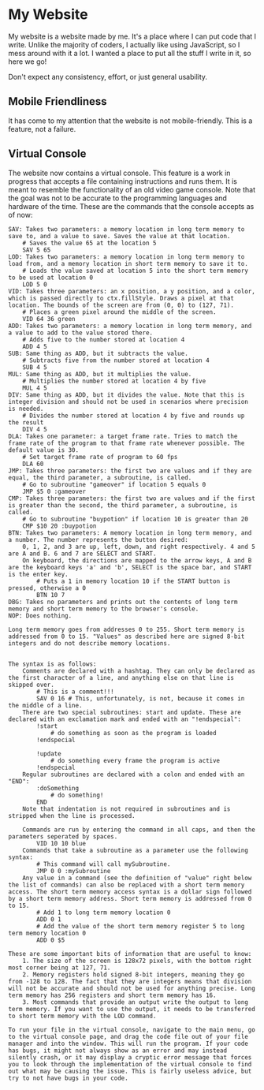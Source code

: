 # My Website
My website is a website made by me. It's a place where I can put code that I write. Unlike the majority of coders, I actually like using JavaScript, so I mess around with it a lot. I wanted a place to put all the stuff I write in it, so here we go!

Don't expect any consistency, effort, or just general usability.


## Mobile Friendliness
It has come to my attention that the website is not mobile-friendly. This is a feature, not a failure.

## Virtual Console
The website now contains a virtual console. This feature is a work in progress that accepts a file containing instructions and runs them. It is meant to resemble the functionality of an old video game console. Note that the goal was not to be accurate to the programming languages and hardware of the time. These are the commands that the console accepts as of now:

    SAV: Takes two parameters: a memory location in long term memory to save to, and a value to save. Saves the value at that location.
        # Saves the value 65 at the location 5
        SAV 5 65
    LOD: Takes two parameters: a memory location in long term memory to load from, and a memory location in short term memory to save it to.
        # Loads the value saved at location 5 into the short term memory to be used at location 0
        LOD 5 0
    VID: Takes three parameters: an x position, a y position, and a color, which is passed directly to ctx.fillStyle. Draws a pixel at that location. The bounds of the screen are from (0, 0) to (127, 71).
        # Places a green pixel around the middle of the screen.
        VID 64 36 green
    ADD: Takes two parameters: a memory location in long term memory, and a value to add to the value stored there.
        # Adds five to the number stored at location 4
        ADD 4 5
    SUB: Same thing as ADD, but it subtracts the value.
        # Subtracts five from the number stored at location 4
        SUB 4 5
    MUL: Same thing as ADD, but it multiplies the value.
        # Multiplies the number stored at location 4 by five
        MUL 4 5
    DIV: Same thing as ADD, but it divides the value. Note that this is integer division and should not be used in scenarios where precision is needed.
        # Divides the number stored at location 4 by five and rounds up the result
        DIV 4 5
    DLA: Takes one parameter: a target frame rate. Tries to match the frame rate of the program to that frame rate whenever possible. The default value is 30.
        # Set target frame rate of program to 60 fps
        DLA 60
    JMP: Takes three parameters: the first two are values and if they are equal, the third parameter, a subroutine, is called.
        # Go to subroutine "gameover" if location 5 equals 0
        JMP $5 0 :gameover
    CMP: Takes three parameters: the first two are values and if the first is greater than the second, the third parameter, a subroutine, is called.
        # Go to subroutine "buypotion" if location 10 is greater than 20
        CMP $10 20 :buypotion
    BTN: Takes two parameters: A memory location in long term memory, and a number. The number represents the button desired:
        0, 1, 2, and 3 are up, left, down, and right respectively. 4 and 5 are A and B. 6 and 7 are SELECT and START.
        On keyboard, the directions are mapped to the arrow keys, A and B are the keyboard keys 'a' and 'b', SELECT is the space bar, and START is the enter key.
            # Puts a 1 in memory location 10 if the START button is pressed, otherwise a 0
            BTN 10 7
    DBG: Takes no parameters and prints out the contents of long term memory and short term memory to the browser's console.
    NOP: Does nothing.

    Long term memory goes from addresses 0 to 255. Short term memory is addressed from 0 to 15. "Values" as described here are signed 8-bit integers and do not describe memory locations.


    The syntax is as follows:
        Comments are declared with a hashtag. They can only be declared as the first character of a line, and anything else on that line is skipped over.
            # This is a comment!!!
            SAV 0 16 # This, unfortunately, is not, because it comes in the middle of a line.
        There are two special subroutines: start and update. These are declared with an exclamation mark and ended with an "!endspecial":
            !start
                # do something as soon as the program is loaded
            !endspecial

            !update
                # do something every frame the program is active
            !endspecial
        Regular subroutines are declared with a colon and ended with an "END":
            :doSomething
                # do something!
            END
        Note that indentation is not required in subroutines and is stripped when the line is processed.

        Commands are run by entering the command in all caps, and then the parameters seperated by spaces.
            VID 10 10 blue
        Commands that take a subroutine as a parameter use the following syntax:
            # This command will call mySubroutine.
            JMP 0 0 :mySubroutine
        Any value in a command (see the definition of "value" right below the list of commands) can also be replaced with a short term memory access. The short term memory access syntax is a dollar sign followed by a short term memory address. Short term memory is addressed from 0 to 15.
            # Add 1 to long term memory location 0
            ADD 0 1
            # Add the value of the short term memory register 5 to long term memory location 0
            ADD 0 $5

    These are some important bits of information that are useful to know:
        1. The size of the screen is 128x72 pixels, with the bottom right most corner being at 127, 71.
        2. Memory registers hold signed 8-bit integers, meaning they go from -128 to 128. The fact that they are integers means that division will not be accurate and should not be used for anything precise. Long term memory has 256 registers and short term memory has 16.
        3. Most commands that provide an output write the output to long term memory. If you want to use the output, it needs to be transferred to short term memory with the LOD command.
    
    To run your file in the virtual console, navigate to the main menu, go to the virtual console page, and drag the code file out of your file manager and into the window. This will run the program. If your code has bugs, it might not always show as an error and may instead silently crash, or it may display a cryptic error message that forces you to look through the implementation of the virtual console to find out what may be causing the issue. This is fairly useless advice, but try to not have bugs in your code.